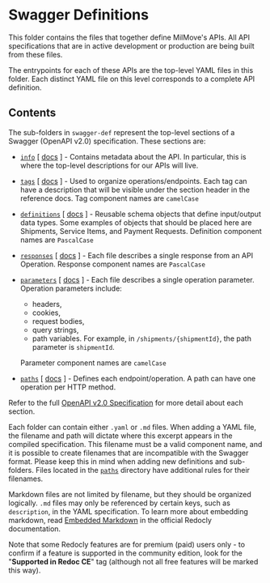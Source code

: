 # Swagger Definitions

This folder contains the files that together define MilMove's APIs. All API specifications that are in active
development or production are being built from these files.

The entrypoints for each of these APIs are the top-level YAML files in this folder. Each distinct YAML file on this
level corresponds to a complete API definition.

## Contents

The sub-folders in `swagger-def` represent the top-level sections of a Swagger (OpenAPI v2.0) specification. These
sections are:

* [`info`](info/) [ [docs](https://github.com/OAI/OpenAPI-Specification/blob/main/versions/2.0.md#info-object) ] -
  Contains metadata about the API. In particular, this is where the top-level descriptions for our APIs will live.

* [`tags`](tags/) [ [docs](https://github.com/OAI/OpenAPI-Specification/blob/main/versions/2.0.md#tag-object) ] -
  Used to organize operations/endpoints. Each tag can have a description that will be visible under the section header
  in the reference docs. Tag component names are `camelCase`

* [`definitions`](definitions/) [ [docs](https://github.com/OAI/OpenAPI-Specification/blob/main/versions/2.0.md#schema-object) ] -
  Reusable schema objects that define input/output data types. Some examples of objects that should be placed here are
  Shipments, Service Items, and Payment Requests. Definition component names are `PascalCase`

* [`responses`](responses/) [ [docs](https://github.com/OAI/OpenAPI-Specification/blob/main/versions/2.0.md#response-object) ] -
  Each file describes a single response from an API Operation. Response component names are `PascalCase`

* [`parameters`](parameters/) [ [docs](https://github.com/OAI/OpenAPI-Specification/blob/main/versions/2.0.md#parameter-object) ] -
  Each file describes a single operation parameter. Operation parameters include:
  * headers,
  * cookies,
  * request bodies,
  * query strings,
  * path variables. For example, in `/shipments/{shipmentId}`, the path parameter is `shipmentId`.

  Parameter component names are `camelCase`

* [`paths`](paths/) [ [docs](https://github.com/OAI/OpenAPI-Specification/blob/main/versions/2.0.md#paths-object) ] -
  Defines each endpoint/operation. A path can have one operation per HTTP method.

Refer to the full [OpenAPI v2.0 Specification](https://github.com/OAI/OpenAPI-Specification/blob/main/versions/2.0.md#openapi-specification)
for more detail about each section.

Each folder can contain either `.yaml` or `.md` files. When adding a YAML file, the filename and path will dictate where
this excerpt appears in the compiled specification. This filename must be a valid component name, and it is possible to
create filenames that are incompatible with the Swagger format. Please keep this in mind when adding new definitions and
sub-folders. Files located in the [`paths`](paths/README.md) directory have additional rules for their filenames.

Markdown files are not limited by filename, but they should be organized logically. `.md` files may only be referenced
by certain keys, such as `description`, in the YAML specification. To learn more about embedding markdown, read
[Embedded Markdown](https://redoc.ly/docs/api-reference-docs/embedded-markdown/) in the official Redocly documentation.

Note that some Redocly features are for premium (paid) users only - to confirm if a feature is supported in the
community edition, look for the "**Supported in Redoc CE**" tag (although not all free features will be marked this way).
